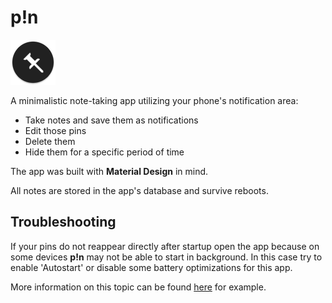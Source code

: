 # p!n
![App Icon](app/src/main/res/mipmap-hdpi/ic_launcher.png)

A minimalistic note-taking app utilizing your phone's notification area:

* Take notes and save them as notifications
* Edit those pins
* Delete them
* Hide them for a specific period of time

The app was built with __Material Design__ in mind.

All notes are stored in the app's database and survive reboots.

## Troubleshooting

If your pins do not reappear directly after startup open the app because on some devices __p!n__ may not be able to start in background.
In this case try to enable 'Autostart' or disable some battery optimizations for this app.

More information on this topic can be found [here](https://dontkillmyapp.com/) for example.
